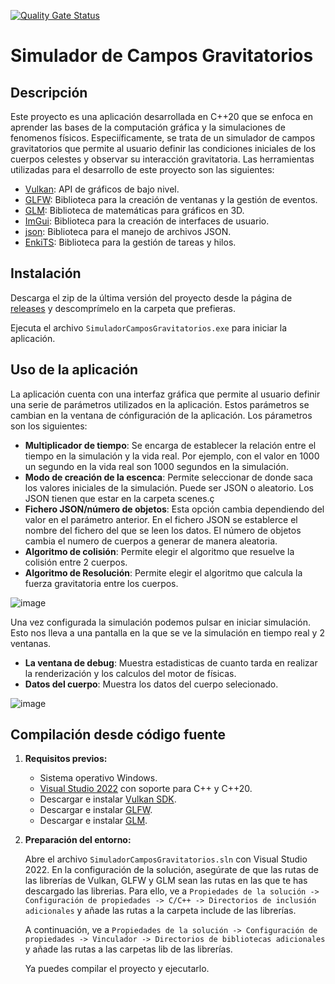 [![Quality Gate Status](https://sonarcloud.io/api/project_badges/measure?project=TanukiConDos_TFG&metric=alert_status)](https://sonarcloud.io/summary/new_code?id=TanukiConDos_TFG)
# Simulador de Campos Gravitatorios

## Descripción
Este proyecto es una aplicación desarrollada en C++20 que se enfoca en aprender las bases de la computación gráfica y la simulaciones de fenomenos físicos.
Especiíficamente, se trata de un simulador de campos gravitatorios que permite al usuario definir las condiciones iniciales de los cuerpos celestes y observar su interacción gravitatoria.
Las herramientas utilizadas para el desarrollo de este proyecto son las siguientes:
- [Vulkan](https://www.vulkan.org/): API de gráficos de bajo nivel.
- [GLFW](https://www.glfw.org/): Biblioteca para la creación de ventanas y la gestión de eventos.
- [GLM](https://glm.g-truc.net): Biblioteca de matemáticas para gráficos en 3D.
- [ImGui](https://github.com/ocornut/imgui): Biblioteca para la creación de interfaces de usuario.
- [json](https://json.nlohmann.me/): Biblioteca para el manejo de archivos JSON.
- [EnkiTS](https://github.com/dougbinks/enkiTS): Biblioteca para la gestión de tareas y hilos.

## Instalación
Descarga el zip de la última versión del proyecto desde la página de [releases]() y descomprímelo en la carpeta que prefieras.

Ejecuta el archivo `SimuladorCamposGravitatorios.exe` para iniciar la aplicación.

## Uso de la aplicación

La aplicación cuenta con una interfaz gráfica que permite al usuario definir una serie de parámetros utilizados en la aplicación. Estos parámetros se cambian en la ventana de cónfiguración de la aplicación.
Los párametros son los siguientes:

- **Multiplicador de tiempo**: Se encarga de establecer la relación entre el tiempo en la simulación y la vida real. Por ejemplo, con el valor en 1000 un segundo en la vida real son 1000 segundos en la simulación.
- **Modo de creación de la escenca**: Permite seleccionar de donde saca los valores iniciales de la simulación. Puede ser JSON o aleatorio. Los JSON tienen que estar en la carpeta scenes.ç
- **Fichero JSON/número de objetos**: Esta opción cambia dependiendo del valor en el parámetro anterior. En el fichero JSON se establerce el nombre del fichero del que se leen los datos. El número de objetos cambia el numero de cuerpos a generar de manera aleatoria.
- **Algoritmo de colisión**: Permite elegir el algoritmo que resuelve la colisión entre 2 cuerpos.
- **Algoritmo de Resolución**: Permite elegir el algoritmo que calcula la fuerza gravitatoria entre los cuerpos.

![image](https://github.com/user-attachments/assets/002a02bb-ecdf-4777-b890-5ca9421e6a36)


Una vez configurada la simulación podemos pulsar en iniciar simulación. Esto nos lleva a una pantalla en la que se ve la simulación en tiempo real y 2 ventanas.
- **La ventana de debug**: Muestra estadisticas de cuanto tarda en realizar la renderización y los calculos del motor de físicas.
- **Datos del cuerpo**: Muestra los datos del cuerpo selecionado.

![image](https://github.com/user-attachments/assets/bac0c520-61ef-4081-a132-24fd5c3f4ae9)


## Compilación desde código fuente
1. **Requisitos previos:**
   - Sistema operativo Windows.
   - [Visual Studio 2022](https://visualstudio.microsoft.com/vs/) con soporte para C++ y C++20.
   - Descargar e instalar [Vulkan SDK](https://vulkan.lunarg.com/sdk/home#windows).
   - Descargar e instalar [GLFW](https://www.glfw.org/download.html).
   - Descargar e instalar [GLM](https://github.com/g-truc/glm/releases).

2. **Preparación del entorno:**

   Abre el archivo `SimuladorCamposGravitatorios.sln` con Visual Studio 2022. En la configuración de la solución, asegúrate de que las rutas de las librerías de Vulkan,
   GLFW y GLM sean las rutas en las que te has descargado las librerias. Para ello, ve a `Propiedades de la solución -> Configuración de propiedades -> C/C++ -> Directorios de inclusión adicionales` 
   y añade las rutas a la carpeta include de las librerías.

   A continuación, ve a `Propiedades de la solución -> Configuración de propiedades -> Vinculador -> Directorios de bibliotecas adicionales` y añade las rutas a las carpetas lib de las librerías.

   Ya puedes compilar el proyecto y ejecutarlo.
